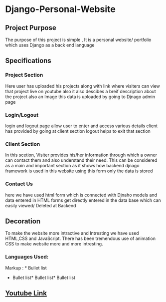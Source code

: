 # Django-Personal-Website

## Project Purpose 
The purpose of this project is simple , It is a personal website/ portfolio which uses Django as a back end language

## Specifications 
### Project Section 
Here user has uploaded his projects along with link where visiters can view that project live on youtube also it also descibes a breif description about the project also an Image this data is uploaded by going to Djnago admin page

### Login/Logout 
login and logout page allow user to enter and access various details client has provided by going at client section 
logout helps to exit that section

### Client Section
In this scetion, Visiter provides his/her information through which a owner can contact them and also understand their need.
This can be considered as a main and important section as it shows how backend djnago framework is used in this website using this form only the data is stored

### Contact Us 
here we have used html form which is connected with Djnaho models and data entered in HTML forms get directly entered in the data base which can easily viewed/ Deleted at Backend  

## Decoration
To make the website more intractive and Intresting we have used HTML,CSS and JavaScript. 
There has been tremendous use of animation CSS to make website more and more intresting.

### Languages Used:
Markup : * Bullet list
* Bullet list* Bullet list* Bullet list

## [Youtube Link](https://www.youtube.com/watch?v=CIGhZmUFJ5I)

